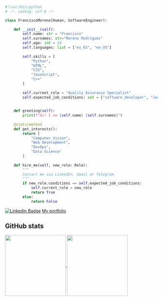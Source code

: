 ```python
#!/usr/bin/python
# -*- coding: utf-8 -*-

class FranciscoMoreno(Human, SoftwareEngineer):
    
    def __init__(self):
        self.name: str = "Francisco"
        self.surnames: str="Moreno Rodríguez"
        self.age: int = 24
        self.languages: list = ["es_ES", "en_US"]
        
        self.skills = [
            "Python",
            "HTML",
            "CSS",
            "JavaScript",
            "C++"
        ]
        
        self.current_role = "Quality Assurance Specialist"
        self.expected_job_conditions: set = {"software_developer", "learning", "nice_people", "flexibility"}
        
        
    def greeting(self):
        print(f"Hi! I am {self.name} {self.surnames}")
        
    @staticmethod
    def get_interests():
        return [
            "Computer Vision",
            "Web Development",
            "DevOps",
            "Data Science"
        ]
    
    def hire_me(self, new_role: Role):
        """
        Contact me via LinkedIn, Gmail or Telegram.
        """
        if new_role.conditions == self.expected_job_conditions:
            self.current_role = new_role
            return True 
        else: 
            return False
```

[![Linkedin Badge](https://img.shields.io/badge/-LinkedIn-blue?style=flat-square&logo=Linkedin&logoColor=white&link=https://www.linkedin.com/in/franciscomorenorodgiruez/)](https://www.linkedin.com/in/franciscomorenorodgiruez/)
[My portfolio](https://franm99.github.io/portfolio-fr/)

## GitHub stats

<a href="https://github.com/anuraghazra/github-readme-stats">
  <img height=200 align="center" src="https://github-readme-stats.vercel.app/api?username=Franm99&show_icons=true&theme=dracula" />
</a>
<a href="https://github.com/anuraghazra/convoychat">
  <img height=200 align="center" src="https://github-readme-stats.vercel.app/api/top-langs/?username=Franm99&theme=dracula&count_private=true&layout=compact" />
</a>
